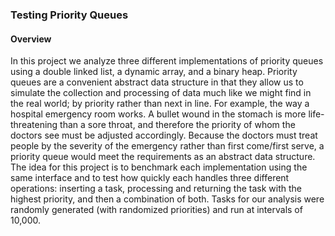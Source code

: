 ### Testing Priority Queues

#### Overview
In this project we analyze three different implementations of priority queues using a double linked list, a
dynamic array, and a binary heap. Priority queues are a convenient abstract data structure in that they allow us
to simulate the collection and processing of data much like we might find in the real world; by priority rather
than next in line. For example, the way a hospital emergency room works. A bullet wound in the stomach is
more life-threatening than a sore throat, and therefore the priority of whom the doctors see must be adjusted
accordingly. Because the doctors must treat people by the severity of the emergency rather than first come/first
serve, a priority queue would meet the requirements as an abstract data structure.
The idea for this project is to benchmark each implementation using the same interface and to test how quickly
each handles three different operations: inserting a task, processing and returning the task with the highest
priority, and then a combination of both.
Tasks for our analysis were randomly generated (with randomized priorities) and run at intervals of 10,000.

